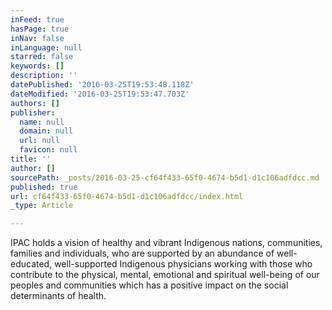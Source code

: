 ```yaml
---
inFeed: true
hasPage: true
inNav: false
inLanguage: null
starred: false
keywords: []
description: ''
datePublished: '2016-03-25T19:53:48.118Z'
dateModified: '2016-03-25T19:53:47.703Z'
authors: []
publisher:
  name: null
  domain: null
  url: null
  favicon: null
title: ''
author: []
sourcePath: _posts/2016-03-25-cf64f433-65f0-4674-b5d1-d1c106adfdcc.md
published: true
url: cf64f433-65f0-4674-b5d1-d1c106adfdcc/index.html
_type: Article

---
```

IPAC holds a vision of healthy and vibrant Indigenous nations, communities, families and individuals, who are supported by an abundance of well-educated, well-supported Indigenous physicians working with those who contribute to the physical, mental, emotional and spiritual well-being of our peoples and communities which has a positive impact on the social determinants of health.